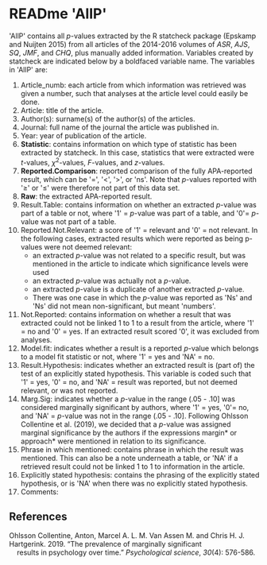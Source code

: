 # READme 'AllP'

'AllP' contains all *p*-values extracted by the R statcheck package (Epskamp and Nuijten 2015) from all articles of the 2014-2016 volumes of *ASR*, *AJS*, *SQ*, *JMF*, and *CHQ*, plus manually added information. Variables created by statcheck are indicated below by a boldfaced variable name. The variables in 'AllP' are: 
1. Article_numb: each article from which information was retrieved was given a number, such that analyses at the article level could easily be done.
2. Article: title of the article.
3. Author(s): surname(s) of the author(s) of the articles.
4. Journal: full name of the journal the article was published in.
5. Year: year of publication of the article.
6. **Statistic**: contains information on which type of statistic has been extracted by statcheck. In this case, statistics that were extracted were *t*-values, *χ*<sup>2</sup>-values, *F*-values, and *z*-values. 
7. **Reported.Comparison**: reported comparison of the fully APA-reported result, which can be '=', '<', '>', or 'ns'. Note that *p*-values reported with '&GreaterEqual;' or '&leq;' were therefore not part of this data set.
8. **Raw**: the extracted APA-reported result.
9. Result.Table: contains information on whether an extracted *p*-value was part of a table or not, where '1' = *p*-value was part of a table, and '0'= *p*-value was not part of a table.
10. Reported.Not.Relevant: a score of '1' = relevant and '0' = not relevant. In the following cases, extracted results which were reported as being p-values were not deemed relevant:
    - an extracted *p*-value was not related to a specific result, but was mentioned in the article to indicate which significance levels were used 
    - an extracted *p*-value was actually not a *p*-value.
    - an extracted *p*-value is a duplicate of another extracted *p*-value.
    - There was one case in which the *p*-value was reported as 'Ns' and 'Ns' did not mean non-significant, but meant 'numbers'.  
11.	Not.Reported: contains information on whether a result that was extracted could not be linked 1 to 1 to a result from the article, where '1' = no and '0' = yes. If an extracted result scored '0', it was excluded from analyses.
12. Model.fit: indicates whether a result is a reported *p*-value which belongs to a model fit statistic or not, where '1' = yes and 'NA' = no.
13. Result.Hypothesis: indicates whether an extracted result is (part of) the test of an explicitly stated hypothesis. This variable is coded such that '1' = yes, '0' = no, and 'NA' = result was reported, but not deemed relevant, or was not reported.
14. Marg.Sig: indicates whether a *p*-value in the range (.05 - .10] was considered marginally significant by authors, where '1' = yes, '0'= no, and 'NA' = *p*-value was not in the range (.05 - .10]. Following Ohlsson Collentine et al. (2019), we decided that a *p*-value was assigned marginal significance by the authors if the expressions margin* or approach* were mentioned in relation to its significance.
15. Phrase in which mentioned: contains phrase in which the result was mentioned. This can also be a note underneath a table, or 'NA' if a retrieved result could not be linked 1 to 1 to information in the article.
16. Explicitly stated hypothesis: contains the phrasing of the explicitly stated hypothesis, or is 'NA' when there was no explicitly stated hypothesis.
17. Comments:

## References
Ohlsson Collentine, Anton, Marcel A. L. M. Van Assen M. and Chris H. J. 	
Hartgerink. 2019. “The prevalence of marginally significant  
&nbsp;&nbsp;&nbsp;&nbsp;results in psychology over time.” *Psychological science*, *30*(4): 576-586.


